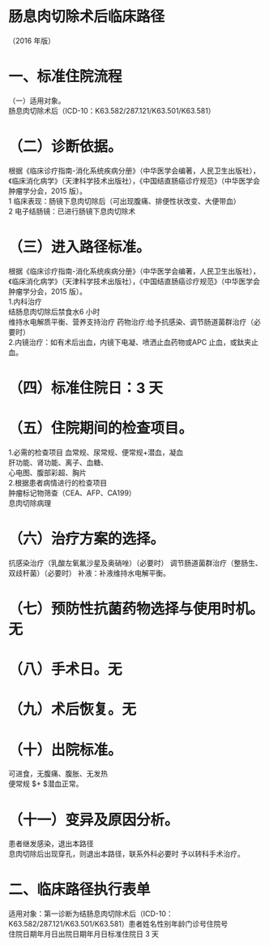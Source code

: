 # 肠息肉切除术后临床路径  
（2016 年版）  
# 一、标准住院流程  
（一）适用对象。  
肠息肉切除术后（ICD-10：K63.582/287.121/K63.501/K63.581）  
# （二）诊断依据。  
根据《临床诊疗指南-消化系统疾病分册》（中华医学会编著，人民卫生出版社），《临床消化病学》（天津科学技术出版社），《中国结直肠癌诊疗规范》（中华医学会肿瘤学分会，2015 版）。  
1 临床表现：肠镜下息肉切除后（可出现腹痛、排便性状改变、大便带血）  
2 电子结肠镜：已进行肠镜下息肉切除术  
# （三）进入路径标准。  
根据《临床诊疗指南-消化系统疾病分册》（中华医学会编著，人民卫生出版社），《临床消化病学》（天津科学技术出版社），《中国结直肠癌诊疗规范》（中华医学会肿瘤学分会，2015 版）。  
1.内科治疗  
结肠息肉切除后禁食水6 小时  
维持水电解质平衡、营养支持治疗 药物治疗:给予抗感染、调节肠道菌群治疗（必要时）  
2.内镜治疗：如有术后出血，内镜下电凝、喷洒止血药物或APC 止血，或鈦夹止血。  
# （四）标准住院日：3 天  
# （五）住院期间的检查项目。  
1.必需的检查项目 血常规、尿常规、便常规+潜血，凝血  
肝功能、肾功能、离子、血糖、  
心电图、腹部彩超、胸片  
2.根据患者病情进行的检查项目  
肿瘤标记物筛查（CEA、AFP、CA199）  
息肉切除病理  
# （六）治疗方案的选择。  
抗感染治疗（乳酸左氧氟沙星及奥硝唑）（必要时） 调节肠道菌群治疗（整肠生、双歧杆菌）（必要时） 补液：补液维持水电解平衡。  
# （七）预防性抗菌药物选择与使用时机。无  
# （八）手术日。无  
# （九）术后恢复。无  
# （十）出院标准。  
可进食，无腹痛、腹胀、无发热  
便常规 $+ $潜血正常。  
# （十一）变异及原因分析。  
患者继发感染，退出本路径  
息肉切除后出现穿孔，则退出本路径，联系外科必要时 予以转科手术治疗。  
# 二、临床路径执行表单  
适用对象：第一诊断为结肠息肉切除术后（ICD-10：K63.582/287.121/K63.501/K63.581）患者姓名性别年龄门诊号住院号  
住院日期年月日出院日期年月日标准住院日  3    天  
